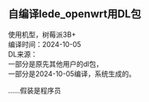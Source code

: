 ## 自编译lede_openwrt用DL包
使用机型，树莓派3B+ </br>
编译时间：2024-10-05</br>
DL来源：</br>
一部分是原先其他用户的dl包，</br>
一部分是2024-10-05编译，系统生成的。</br>


……假装是程序员
